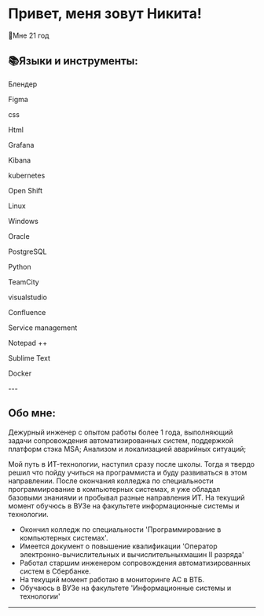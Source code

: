 <H1>Привет, меня зовут Никита!</H1>
<p>👤Мне 21 год</p>
<h2 align= "left">📚Языки и инструменты:</h2>
<p> Блендер</p>
<p> Figma</p>
<p> css</p>
<p> Html</p>
<p> Grafana</p>
<p> Kibana</p>
<p> kubernetes</p>
<p> Open Shift</p>
<p> Linux</p>
<p> Windows</p>
<p> Oracle</p>
<p> PostgreSQL</p>
<p> Python</p>
<p> TeamCity</p>
<p> visualstudio</p>
<p> Confluence</p>
<p> Service management</p>
<p> Notepad ++</p>
<p> Sublime Text</p>
<p> Docker</p>
---

<h2>Обо мне:</h2>

Дежурный инженер с опытом работы более 1 года, выполняющий задачи сопровождения автоматизированных систем,
поддержкой платформ стэка MSA; Анализом и локализацией аварийных ситуаций;

Мой путь в ИТ-технологии, наступил сразу после школы. Тогда я твердо решил что пойду учиться на программиста и буду развиваться в этом направлении. После окончания колледжа по специальности программирование в компьютерных системах, я уже обладал базовыми знаниями и пробывал разные направления ИТ. На текущий момент обучюсь в ВУЗе на факультете информационные системы и технологии.

- Окончил колледж по специальности 'Программирование в компьютерных системах'.
- Имеется документ о повышение квалификации 'Оператор электронно-вычислительных и вычислительныхмашин II разряда'
- Работал старшим инженером сопровождения автоматизированных систем в Сбербанке.
- На текущий момент работаю в мониторинге АС в ВТБ.
- Обучаюсь в ВУЗе на факультете 'Информационные системы и технологии'

---

<!---
F0XEG/F0XEG is a ✨ special ✨ repository because its `README.md` (this file) appears on your GitHub profile.
You can click the Preview link to take a look at your changes.
--->                    
